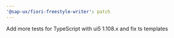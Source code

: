 ```yaml
---
'@sap-ux/fiori-freestyle-writer': patch
---
```


Add more tests for TypeScript with ui5 1.108.x and fix ts templates
